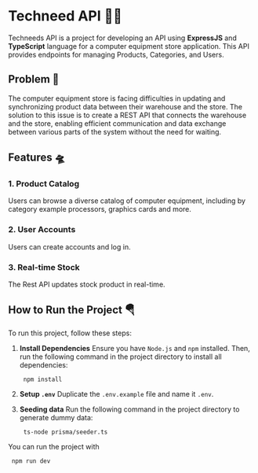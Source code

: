 
# Techneed API 🚀🥶

Techneeds API is a project for developing an API using **ExpressJS** and **TypeScript** language for a computer equipment store application. This API provides endpoints for managing Products, Categories, and Users.

## Problem 🚁

The computer equipment store is facing difficulties in updating and synchronizing product data between their warehouse and the store. The solution to this issue is to create a REST API that connects the warehouse and the store, enabling efficient communication and data exchange between various parts of the system without the need for waiting.

## Features 🛸

### 1. Product Catalog
Users can browse a diverse catalog of computer equipment, including by category example processors, graphics cards and more.

### 2. User Accounts

Users can create accounts and log in.

### 3. Real-time Stock

The Rest API updates stock product in real-time.

## How to Run the Project 🪂

To run this project, follow these steps:

1. **Install Dependencies**
Ensure you have `Node.js` and `npm` installed. Then, run the following command in the project directory to install all dependencies:
	```
	 npm install
2. **Setup `.env`**
	Duplicate the `.env.example` file and name it `.env`.
	
3. **Seeding data**
	Run the following command in the project directory to generate dummy data:
	```
	 ts-node prisma/seeder.ts	 
You can run the project with 
```
 npm run dev
